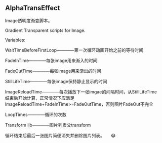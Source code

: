 AlphaTransEffect
--------------

Image透明度渐变脚本。

Gradient Transparent scripts for Image.  
  
  
Variables:


WaitTimeBeforeFirstLoop————第一次循环动画开始之前的等待时间

FadeInTime————每张image用来渐入的时间

FadeOutTime————每张image用来渐出的时间

StillLifeTime————每张image保持静止显示的时间

ImageReloadTime————每次播放下一张imgae的间隔时间，从StillLifeTime结束后开始计算，正常情况下应满足ImageReloadTime+FadeInTime>=FadeOutTime，否则图片FadeOut不完全

LoopTimes————循环的次数

Transform lib————图片列表父transform

循环结束后最后一张图片简便消失并删除图片列表。
    
:joy:
